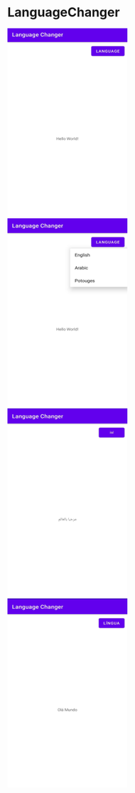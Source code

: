 # LanguageChanger
 
<img src="/ScreenShots/Screen_1.jpg" width="270" height="425"> <img src="/ScreenShots/Screen_2.jpg" width="270" height="425"> <img src="/ScreenShots/Screen_3.jpg" width="270" height="425"> <img src="/ScreenShots/Screen_4.jpg" width="270" height="425">
